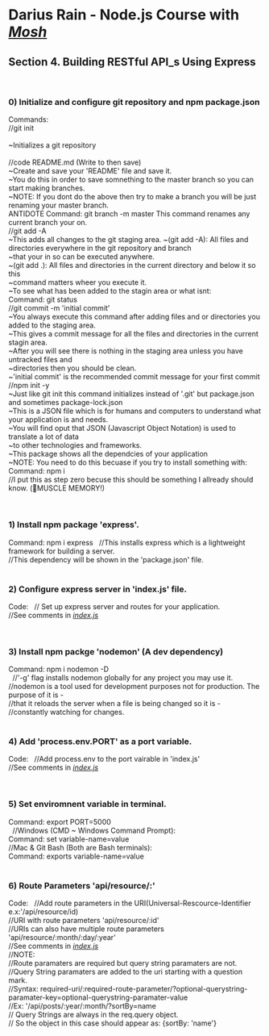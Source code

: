 # Darius Rain - Node.js Course with [_Mosh_](https://www.youtube.com/user/programmingwithmosh) 

## Section 4. Building RESTful API_s Using Express

&nbsp;

### 0) Initialize and configure git repository and npm package.json

Commands: <br>
    //git init <br>     
        ~Initializes a git repository <br>   
    //code README.md (Write to then save) <br> 
        ~Create and save your 'README' file and save it. <br>
        ~You do this in order to save somnething to the master branch so you can start making branches. <br>
        ~NOTE: If you dont do the above then try to make a branch you will be just renaming your master branch. <br>
        ANTIDOTE Command: git branch -m master This command renames any current branch your on. <br>
    //git add -A <br>
        ~This adds all changes to the git staging area. 
        ~(git add -A): All files and directories everywhere in the git repository and branch <br>
        ~that your in so can be executed anywhere. <br>
        ~(git add .): All files and directories in the current directory and below it so this <br>
        ~command matters wheer you execute it. <br>
        ~To see what has been added to the stagin area or what isnt: <br>
            Command: git status <br>
    //git commit -m 'initial commit' <br>
        ~You always execute this command after adding files and or directories you added to the staging area. <br>
        ~This gives a commit message for all the files and directories in the current stagin area. <br>
        ~After you will see there is nothing in the staging area unless you have untracked files and <br>
        ~directories then you should be clean. <br>
        ~'initial commit' is the recommended commit message for your first commit<br>
    //npm init -y<br>
        ~Just like git init this command initializes instead of '.git' but package.json and sometimes package-lock.json<br>
        ~This is a JSON file which is for humans and computers to understand what your application is and needs. <br>
        ~You will find oput that JSON (Javascript Object Notation) is used to translate a lot of data <br>
        ~to other technologies and frameworks.<br>
        ~This package shows all the dependcies of your application<br>
        ~NOTE: You need to do this becuase if you try to install something with:<br>
            Command: npm i <package-name> <br>
    //I put this as step zero becuse this should be something I allready should know. (💪MUSCLE MEMORY!)<br>

&nbsp;
### 1) Install npm package 'express'.
Command: npm i express
    &nbsp;
    //This installs express which is a lightweight framework for building a server.<br>
    //This dependency will be shown in the 'package.json' file. <br>
&nbsp;

### 2) Configure express server in 'index.js' file. 

Code: 
&nbsp;
     // Set up express server and routes for your application. <br>
    //See comments in [_index.js_](https://github.com/DariusRain/nodejs-course/blob/4-2-create-server-routes-14-45/index.js) <br>

&nbsp;

### 3) Install npm packge 'nodemon' (A dev dependency)
Command: npm i nodemon -D <br>
    &nbsp;
    //'-g' flag installs nodemon globally for any project you may use it.<br>
    //nodemon is a tool used for development purposes not for production. The purpose of it is -<br>
    //that it reloads the server when a file is being changed so it is - <br>
    //constantly watching for changes. <br>
&nbsp;


### 4) Add 'process.env.PORT' as a port variable.  
Code:
&nbsp;
    //Add process.env to the port vairable in 'index.js' <br>
    //See comments in [_index.js_](https://github.com/DariusRain/nodejs-course/blob/section-4-restful-api/4-4-add-code-for-enviroment-varible-18-46/index.js) <br>

&nbsp;

### 5) Set enviromnent variable in terminal.

Command: export PORT=5000 <br>
&nbsp;
    //Windows (CMD ~ Windows Command Prompt): <br>
        Command: set variable-name=value <br>
    //Mac & Git Bash (Both are Bash terminals): <br>
        Command: exports variable-name=value <br>
&nbsp;

### 6) Route Parameters 'api/resource/:<route-paramater>'
Code:
&nbsp;
    //Add route parameters in the URI(Universal-Rescource-Identifier e.x:'/api/resource/id) <br>
    //URI with route parameters 'api/resource/:id' <br>
    //URIs can also have multiple route parameters 'api/resource/:month/:day/:year' <br>
    //See comments in [_index.js_](https://github.com/DariusRain/nodejs-course/blob/4-6-route-paramaters-23-09/index.js) <br>
    //NOTE:<br>
        //Route paramaters are required but query string paramaters are not. <br>
        //Query String paramaters are added to the uri starting with a question mark.<br>
        //Syntax: required-uri/:required-route-parameter/?optional-querystring-paramater-key=optional-querystring-paramater-value <br>
        //Ex: '/api/posts/:year/:month/?sortBy=name <br>
        // Query Strings are always in the req.query object. <br>
        // So the object in this case should appear as: {sortBy: 'name'} <br>












